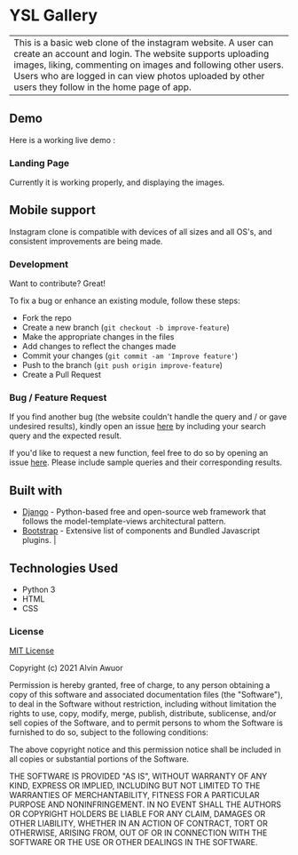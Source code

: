 

# YSL Gallery

<table>
<tr>
<td>
  This is a basic web clone of the instagram website. A user can create an account and login. The website supports uploading images, liking, commenting on images and following other users. Users who are logged in can view photos uploaded by other users they follow in the home page of app.
</td>
</tr>
</table>

## Demo

Here is a working live demo : 

### Landing Page

Currently it is working properly, and displaying the images.
## Mobile support

Instagram clone is compatible with devices of all sizes and all OS's, and consistent improvements are being made.


### Development

Want to contribute? Great!

To fix a bug or enhance an existing module, follow these steps:

- Fork the repo
- Create a new branch (`git checkout -b improve-feature`)
- Make the appropriate changes in the files
- Add changes to reflect the changes made
- Commit your changes (`git commit -am 'Improve feature'`)
- Push to the branch (`git push origin improve-feature`)
- Create a Pull Request

### Bug / Feature Request

If you find another bug (the website couldn't handle the query and / or gave undesired results), kindly open an issue [here](https://github.com/alvin-21/gallery/issues/new) by including your search query and the expected result.

If you'd like to request a new function, feel free to do so by opening an issue [here](https://github.com/alvin-21/gallery/issues/new). Please include sample queries and their corresponding results.

## Built with

- [Django](https://www.djangoproject.com) -  Python-based free and open-source web framework that follows the model-template-views architectural pattern.
- [Bootstrap](http://getbootstrap.com/) - Extensive list of components and Bundled Javascript plugins.
                                                                          |

## Technologies Used

* Python 3
* HTML
* CSS

### License

[MIT License](https://choosealicense.com/licenses/mit/)

Copyright (c) 2021 Alvin Awuor

Permission is hereby granted, free of charge, to any person obtaining a copy
of this software and associated documentation files (the "Software"), to deal
in the Software without restriction, including without limitation the rights
to use, copy, modify, merge, publish, distribute, sublicense, and/or sell
copies of the Software, and to permit persons to whom the Software is
furnished to do so, subject to the following conditions:

The above copyright notice and this permission notice shall be included in all
copies or substantial portions of the Software.

THE SOFTWARE IS PROVIDED "AS IS", WITHOUT WARRANTY OF ANY KIND, EXPRESS OR
IMPLIED, INCLUDING BUT NOT LIMITED TO THE WARRANTIES OF MERCHANTABILITY,
FITNESS FOR A PARTICULAR PURPOSE AND NONINFRINGEMENT. IN NO EVENT SHALL THE
AUTHORS OR COPYRIGHT HOLDERS BE LIABLE FOR ANY CLAIM, DAMAGES OR OTHER
LIABILITY, WHETHER IN AN ACTION OF CONTRACT, TORT OR OTHERWISE, ARISING FROM,
OUT OF OR IN CONNECTION WITH THE SOFTWARE OR THE USE OR OTHER DEALINGS IN THE
SOFTWARE.